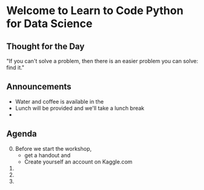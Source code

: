 # Welcome to Learn to Code Python for Data Science

## Thought for the Day
"If you can't solve a problem, then there is an easier problem you can solve: find it."

## Announcements
- Water and coffee is available in the 
- Lunch will be provided and we'll take a lunch break
- 

## Agenda
0. Before we start the workshop, 
    - get a handout and 
    - Create yourself an account on Kaggle.com
1. 
2. 
3. 